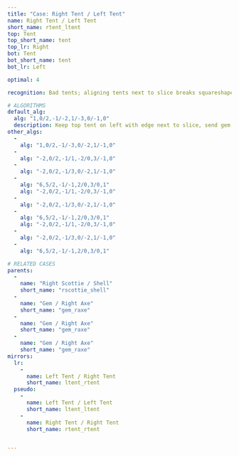 ```yaml
---
title: "Case: Right Tent / Left Tent"
name: Right Tent / Left Tent
short_name: rtent_ltent
top: Tent
top_short_name: tent
top_lr: Right
bot: Tent
bot_short_name: tent
bot_lr: Left

optimal: 4

recognition: Bad tents; aligning tents next to slice breaks squareshape.

# ALGORITHMS
default_alg:
  alg: "1,0/2,-1/-2,1/-3,0/-1,0"
  description: Keep top tent on left with edge next to slice, send gem from bottom to form scottie/shell.
other_algs:
  -
    alg: "1,0/2,-1/-3,0/-2,1/-1,0"
  -
    alg: "-2,0/2,-1/1,-2/0,3/-1,0"
  -
    alg: "-2,0/2,-1/3,0/-2,1/-1,0"
  -
    alg: "6,5/2,-1/-1,2/0,3/0,1"
    alg: "-2,0/2,-1/1,-2/0,3/-1,0"
  -
    alg: "-2,0/2,-1/3,0/-2,1/-1,0"
  -
    alg: "6,5/2,-1/-1,2/0,3/0,1"
    alg: "-2,0/2,-1/1,-2/0,3/-1,0"
  -
    alg: "-2,0/2,-1/3,0/-2,1/-1,0"
  -
    alg: "6,5/2,-1/-1,2/0,3/0,1"

# RELATED CASES
parents:
  -
    name: "Right Scottie / Shell"
    short_name: "rscottie_shell"
  -
    name: "Gem / Right Axe"
    short_name: "gem_raxe"
  -
    name: "Gem / Right Axe"
    short_name: "gem_raxe"
  -
    name: "Gem / Right Axe"
    short_name: "gem_raxe"
mirrors:
  lr:
    -
      name: Left Tent / Right Tent
      short_name: ltent_rtent
  pseudo:
    -
      name: Left Tent / Left Tent
      short_name: ltent_ltent
    -
      name: Right Tent / Right Tent
      short_name: rtent_rtent


---
```


